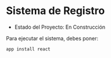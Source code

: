 <h1> Sistema de Registro </h1>

- Estado del Proyecto: En Construcción

Para ejecutar el sistema, debes poner:

```app install react```
